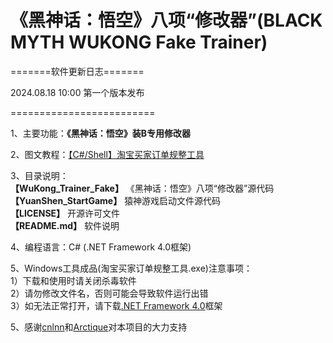 # 《黑神话：悟空》八项“修改器”(BLACK MYTH WUKONG Fake Trainer)  
  
=======软件更新日志=======  
  
2024.08.18 10:00
第一个版本发布  
  
=========================  

1、主要功能：**《黑神话：悟空》装B专用修改器**  
  
2、图文教程：[【C#/Shell】淘宝买家订单规整工具](https://www.zjhcofi.com/2022/12/09/get-taobao-order/)  
  
3、目录说明：  
**【WuKong_Trainer_Fake】** 《黑神话：悟空》八项“修改器”源代码  
**【YuanShen_StartGame】** 猿神游戏启动文件源代码  
**【LICENSE】** 开源许可文件   
**【README.md】** 软件说明   
  
4、编程语言：C# (.NET Framework 4.0框架)  
  
5、Windows工具成品(淘宝买家订单规整工具.exe)注意事项：  
1）下载和使用时请关闭杀毒软件  
2）请勿修改文件名，否则可能会导致软件运行出错  
3）如无法正常打开，请下载[.NET Framework 4.0](https://dotnet.microsoft.com/zh-cn/download/dotnet-framework/thank-you/net40-offline-installer)框架  
  
5、感谢[cnlnn](https://github.com/cnlnn)和[Arctique](https://github.com/cy-arctique)对本项目的大力支持
